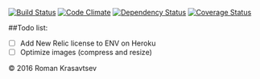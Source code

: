[![Build Status](https://travis-ci.org/RomanKrasavtsev/DailyWords.svg?branch=master)](https://travis-ci.org/RomanKrasavtsev/DailyWords)
[![Code Climate](https://codeclimate.com/github/RomanKrasavtsev/DailyWords/badges/gpa.svg)](https://codeclimate.com/github/RomanKrasavtsev/DailyWords)
[![Dependency Status](https://gemnasium.com/badges/github.com/RomanKrasavtsev/DailyWords.svg)](https://gemnasium.com/github.com/RomanKrasavtsev/DailyWords)
[![Coverage Status](https://coveralls.io/repos/github/RomanKrasavtsev/DailyWords/badge.svg?branch=master)](https://coveralls.io/github/RomanKrasavtsev/DailyWords?branch=master)

##Todo list:
  - [ ] Add New Relic license to ENV on Heroku
  - [ ] Optimize images (compress and resize)

© 2016 Roman Krasavtsev
